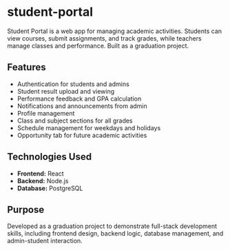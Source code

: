 # student-portal
Student Portal is a web app for managing academic activities. Students can view courses, submit assignments, and track grades, while teachers manage classes and performance. Built as a graduation project.

## Features
- Authentication for students and admins
- Student result upload and viewing
- Performance feedback and GPA calculation
- Notifications and announcements from admin
- Profile management
- Class and subject sections for all grades
- Schedule management for weekdays and holidays
- Opportunity tab for future academic activities
  

## Technologies Used
- **Frontend:** React
- **Backend:** Node.js
- **Database:** PostgreSQL

## Purpose
Developed as a graduation project to demonstrate full-stack development skills, including frontend design, backend logic, database management, and admin-student interaction.

